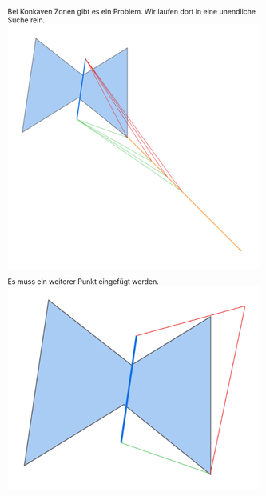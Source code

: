 

Bei Konkaven Zonen gibt es ein Problem. Wir laufen dort in eine unendliche Suche rein. 
![error-convex-zones](../assets/error-convex-zones.png)

Es muss ein weiterer Punkt eingefügt werden.
![error-convex-zones-solution](../assets/error-convex-zones-solution.png)
